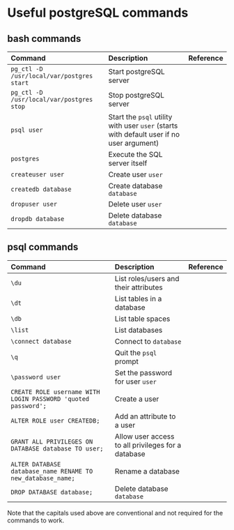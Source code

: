 # Useful postgreSQL commands

## bash commands
| Command | Description | Reference |
| :------ | :---------- | :-------- |
| `pg_ctl -D /usr/local/var/postgres start` | Start postgreSQL server |  |
| `pg_ctl -D /usr/local/var/postgres stop` | Stop postgreSQL server |  |
| `psql user` | Start the `psql` utility with user `user` (starts with default user if no user argument) |  |
| `postgres` | Execute the SQL server itself |  |
| `createuser user` | Create user `user` |  |
| `createdb database` | Create database `database` |  |
| `dropuser user` | Delete user `user` |  |
| `dropdb database` | Delete database `database` |  |

## psql commands
| Command | Description | Reference |
| :------ | :---------- | :-------- |
| `\du` | List roles/users and their attributes |  |
| `\dt` | List tables in a database |  |
| `\db` | List table spaces |  |
| `\list` | List databases |  |
| `\connect database` | Connect to `database` |  |
| `\q` | Quit the `psql` prompt |  |
| `\password user` | Set the password for user `user` |  |
| `CREATE ROLE username WITH LOGIN PASSWORD 'quoted password';` | Create a user |  |
| `ALTER ROLE user CREATEDB;` | Add an attribute to a user |  |
| `GRANT ALL PRIVILEGES ON DATABASE database TO user;` | Allow user access to all privileges for a database |  |
| `ALTER DATABASE database_name RENAME TO new_database_name;` | Rename a database |  |
| `DROP DATABASE database;` | Delete database `database` |  |

Note that the capitals used above are conventional and not required for the commands to work.
